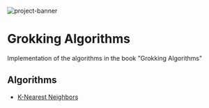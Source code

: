 ![project-banner](https://project-banner.phamn23.repl.co/?title=Grokking+Algorithms&description=Implementation+of+%22Grokking+Algorithms%22&stack=python)

# Grokking Algorithms
Implementation of the algorithms in the book "Grokking Algorithms"

## Algorithms
- [K-Nearest Neighbors](/knn.py)